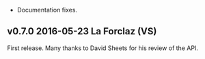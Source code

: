 
- Documentation fixes.

v0.7.0 2016-05-23 La Forclaz (VS)
---------------------------------

First release. Many thanks to David Sheets for his review of the API.
